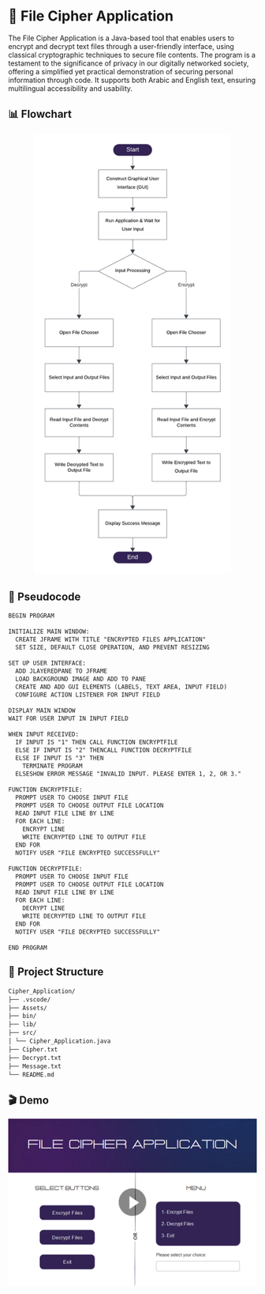 # 🔐 File Cipher Application

The File Cipher Application is a Java-based tool that enables users to encrypt and decrypt text files through a user-friendly interface, using classical cryptographic techniques to secure file contents. The program is a testament to the significance of privacy in our digitally networked society, offering a simplified yet practical demonstration of securing personal information through code. It supports both Arabic and English text, ensuring multilingual accessibility and usability.

## 📊 Flowchart

<div align="center">
  <picture>
    <source srcset="Assets/Flowchart_Dark.png" media="(prefers-color-scheme: dark)">
    <source srcset="Assets/Flowchart_Light.png" media="(prefers-color-scheme: light)">
    <img src="Assets/Flowchart_Light.png" alt="Flowchart" width="400px">
  </picture>
</div>

## 🧠 Pseudocode

```plaintext
BEGIN PROGRAM

INITIALIZE MAIN WINDOW:
  CREATE JFRAME WITH TITLE "ENCRYPTED FILES APPLICATION"
  SET SIZE, DEFAULT CLOSE OPERATION, AND PREVENT RESIZING

SET UP USER INTERFACE:
  ADD JLAYEREDPANE TO JFRAME
  LOAD BACKGROUND IMAGE AND ADD TO PANE
  CREATE AND ADD GUI ELEMENTS (LABELS, TEXT AREA, INPUT FIELD)
  CONFIGURE ACTION LISTENER FOR INPUT FIELD

DISPLAY MAIN WINDOW
WAIT FOR USER INPUT IN INPUT FIELD

WHEN INPUT RECEIVED:
  IF INPUT IS "1" THEN CALL FUNCTION ENCRYPTFILE
  ELSE IF INPUT IS "2" THENCALL FUNCTION DECRYPTFILE
  ELSE IF INPUT IS "3" THEN
    TERMINATE PROGRAM
  ELSESHOW ERROR MESSAGE "INVALID INPUT. PLEASE ENTER 1, 2, OR 3."

FUNCTION ENCRYPTFILE:
  PROMPT USER TO CHOOSE INPUT FILE
  PROMPT USER TO CHOOSE OUTPUT FILE LOCATION
  READ INPUT FILE LINE BY LINE
  FOR EACH LINE:
    ENCRYPT LINE
    WRITE ENCRYPTED LINE TO OUTPUT FILE
  END FOR
  NOTIFY USER "FILE ENCRYPTED SUCCESSFULLY"

FUNCTION DECRYPTFILE:
  PROMPT USER TO CHOOSE INPUT FILE
  PROMPT USER TO CHOOSE OUTPUT FILE LOCATION
  READ INPUT FILE LINE BY LINE
  FOR EACH LINE:
    DECRYPT LINE
    WRITE DECRYPTED LINE TO OUTPUT FILE
  END FOR
  NOTIFY USER "FILE DECRYPTED SUCCESSFULLY"

END PROGRAM
```

## 📁 Project Structure

   ```bash
   Cipher_Application/
   ├── .vscode/
   ├── Assets/
   ├── bin/
   ├── lib/
   ├── src/
   │ └── Cipher_Application.java
   ├── Cipher.txt
   ├── Decrypt.txt
   ├── Message.txt
   └── README.md
   ```

## 🎬 Demo 

<a href="https://youtu.be/_wWtaNU7JS4" target="_blank">
  <img src="Assets/Demo_Thumbnail.png" alt="Watch Demo" width="700"/>
</a>
